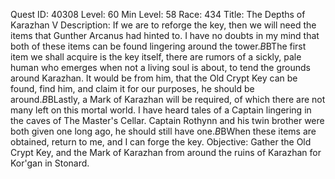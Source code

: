 Quest ID: 40308
Level: 60
Min Level: 58
Race: 434
Title: The Depths of Karazhan V
Description: If we are to reforge the key, then we will need the items that Gunther Arcanus had hinted to. I have no doubts in my mind that both of these items can be found lingering around the tower.$B$BThe first item we shall acquire is the key itself, there are rumors of a sickly, pale human who emerges when not a living soul is about, to tend the grounds around Karazhan. It would be from him, that the Old Crypt Key can be found, find him, and claim it for our purposes, he should be around.$B$BLastly, a Mark of Karazhan will be required, of which there are not many left on this mortal world. I have heard tales of a Captain lingering in the caves of The Master's Cellar. Captain Rothynn and his twin brother were both given one long ago, he should still have one.$B$BWhen these items are obtained, return to me, and I can forge the key.
Objective: Gather the Old Crypt Key, and the Mark of Karazhan from around the ruins of Karazhan for Kor'gan in Stonard.
